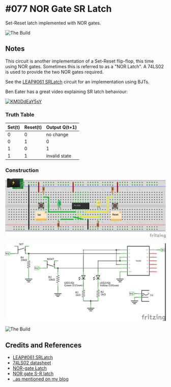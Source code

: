 # #077 NOR Gate SR Latch

Set-Reset latch implemented with NOR gates.

![The Build](./assets/SRLatchWithNorGates_build.jpg?raw=true)

## Notes

This circuit is another implementation of a Set-Reset flip-flop, this time using NOR gates.
Sometimes this is referred to as a "NOR Latch".
A 74LS02 is used to provide the two NOR gates required.

See the [LEAP#061 SRLatch](../SRLatch) circuit for an implementation using BJTs.

Ben Eater has a great video explaining SR latch behaviour:

[![KM0DdEaY5sY](https://img.youtube.com/vi/KM0DdEaY5sY/0.jpg)](https://www.youtube.com/watch?v=KM0DdEaY5sY)

### Truth Table

| Set(t) | Reset(t) | Output Q(t+1) |
|--------|----------|---------------|
|      0 |        0 | no change     |
|      0 |        1 | 0             |
|      1 |        0 | 1             |
|      1 |        1 | invalid state |

### Construction

![The Breadboard](./assets/SRLatchWithNorGates_bb.jpg?raw=true)

![The Schematic](./assets/SRLatchWithNorGates_schematic.jpg?raw=true)

![The Build](./assets/SRLatchWithNorGates_build.jpg?raw=true)

## Credits and References

* [LEAP#061 SRLatch](../SRLatch)
* [74LS02 datasheet](https://www.futurlec.com/74LS/74LS02.shtml)
* [NOR-gate Latch](http://hyperphysics.phy-astr.gsu.edu/hbase/electronic/norlatch.html)
* [NOR gate S-R latch](http://www.allaboutcircuits.com/vol_6/chpt_7/3.html)
* [..as mentioned on my blog](https://blog.tardate.com/2017/05/leap061-set-reset-latches.html)
